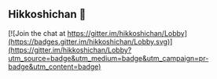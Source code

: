 ## Hikkoshichan :truck:

[![Join the chat at https://gitter.im/hikkoshichan/Lobby](https://badges.gitter.im/hikkoshichan/Lobby.svg)](https://gitter.im/hikkoshichan/Lobby?utm_source=badge&utm_medium=badge&utm_campaign=pr-badge&utm_content=badge)
